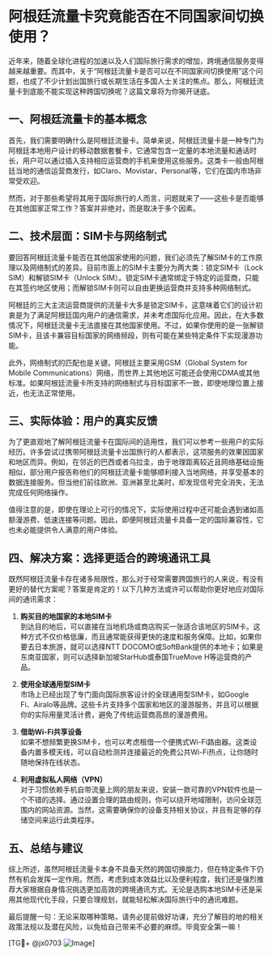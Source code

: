 # 阿根廷流量卡究竟能否在不同国家间切换使用？

近年来，随着全球化进程的加速以及人们国际旅行需求的增加，跨境通信服务变得越来越重要。而其中，关于“阿根廷流量卡是否可以在不同国家间切换使用”这个问题，也成了不少计划出国旅行或长期生活在多国人士关注的焦点。那么，阿根廷流量卡到底能不能实现这种跨国切换呢？这篇文章将为你揭开谜底。

## 一、阿根廷流量卡的基本概念

首先，我们需要明确什么是阿根廷流量卡。简单来说，阿根廷流量卡是一种专门为阿根廷本地用户设计的移动数据套餐卡，它通常包含一定量的本地流量和通话时长，用户可以通过插入支持相应运营商的手机来使用这些服务。这类卡一般由阿根廷当地的通信运营商发行，如Claro、Movistar、Personal等，它们在国内市场非常受欢迎。

然而，对于那些希望将其用于国际旅行的人而言，问题就来了——这些卡是否能够在其他国家正常工作？答案并非绝对，而是取决于多个因素。

## 二、技术层面：SIM卡与网络制式

要回答阿根廷流量卡能否在其他国家使用的问题，我们必须先了解SIM卡的工作原理以及网络制式的差异。目前市面上的SIM卡主要分为两大类：锁定SIM卡（Lock SIM）和解锁SIM卡（Unlock SIM）。锁定SIM卡通常绑定于特定的运营商，只能在其签约地区使用；而解锁SIM卡则可以自由更换运营商并支持多种网络制式。

阿根廷的三大主流运营商提供的流量卡大多是锁定SIM卡，这意味着它们的设计初衷是为了满足阿根廷国内用户的通信需求，并未考虑国际化应用。因此，在大多数情况下，阿根廷流量卡无法直接在其他国家使用。不过，如果你使用的是一张解锁SIM卡，且该卡兼容目标国家的网络频段，则有可能在某些特定条件下实现漫游功能。

此外，网络制式的匹配也是关键。阿根廷主要采用GSM（Global System for Mobile Communications）网络，而世界上其他地区可能还会使用CDMA或其他标准。如果阿根廷流量卡所支持的网络制式与目标国家不一致，即使地理位置上接近，也无法正常使用。

## 三、实际体验：用户的真实反馈

为了更直观地了解阿根廷流量卡在国际间的适用性，我们可以参考一些用户的实际经历。许多尝试过携带阿根廷流量卡出国旅行的人都表示，这项服务的效果因国家和地区而异。例如，在邻近的巴西或者乌拉圭，由于地理距离较近且网络基础设施相似，部分用户报告称他们的阿根廷流量卡能够顺利接入当地网络，并享受基本的数据连接服务。但当他们前往欧洲、亚洲甚至北美时，却发现信号完全消失，无法完成任何网络操作。

值得注意的是，即使在理论上可行的情况下，实际使用过程中还可能会遇到诸如高额漫游费、低速连接等问题。因此，即便阿根廷流量卡具备一定的国际兼容性，它也未必能提供令人满意的用户体验。

## 四、解决方案：选择更适合的跨境通讯工具

既然阿根廷流量卡存在诸多局限性，那么对于经常需要跨国旅行的人来说，有没有更好的替代方案呢？答案是肯定的！以下几种方法或许可以帮助你更好地应对国际间的通讯需求：

1. **购买目的地国家的本地SIM卡**  
   到达目的地后，可以直接在当地机场或商店购买一张适合该地区的SIM卡。这种方式不仅价格低廉，而且通常能获得更快的速度和服务保障。比如，如果你要去日本旅游，就可以选择NTT DOCOMO或SoftBank提供的本地卡；如果是东南亚国家，则可以选择新加坡StarHub或泰国TrueMove H等运营商的产品。

2. **使用全球通用型SIM卡**  
   市场上已经出现了专门面向国际旅客设计的全球通用型SIM卡，如Google Fi、Airalo等品牌。这些卡片支持多个国家和地区的漫游服务，并且可以根据你的实际用量灵活计费，避免了传统运营商高昂的漫游费用。

3. **借助Wi-Fi共享设备**  
   如果不想频繁更换SIM卡，也可以考虑租借一个便携式Wi-Fi路由器。这类设备内置多模天线，可以自动检测并连接最近的免费公共Wi-Fi热点，让你随时随地保持在线状态。

4. **利用虚拟私人网络（VPN）**  
   对于习惯依赖手机自带流量上网的朋友来说，安装一款可靠的VPN软件也是一个不错的选择。通过设置合理的路由规则，你可以绕开地域限制，访问全球范围内的网站资源。当然，这需要确保你的设备支持相关协议，并且有足够的存储空间来运行此类程序。

## 五、总结与建议

综上所述，虽然阿根廷流量卡本身不具备天然的跨国切换能力，但在特定条件下仍然有机会发挥一定作用。然而，考虑到成本效益比以及便利程度，我们还是强烈推荐大家根据自身情况挑选更加高效的跨境通讯方式。无论是选购本地SIM卡还是采用其他现代化手段，只要合理规划，就能轻松解决国际旅行中的通讯难题。

最后提醒一句：无论采取哪种策略，请务必提前做好功课，充分了解目的地的相关政策法规以及潜在风险，以免给自己带来不必要的麻烦。毕竟安全第一嘛！

[TG💪+ @jx0703 ![Image](https://github.com/user-attachments/assets/dbca1d08-cadb-493c-b0ec-ad6f7a83f270)]